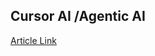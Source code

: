 ## Cursor AI /Agentic AI

[Article Link](https://vidyasagar.hashnode.dev/cursor-ai-giving-ai-a-keyboard-a-terminal-and-a-brain)
